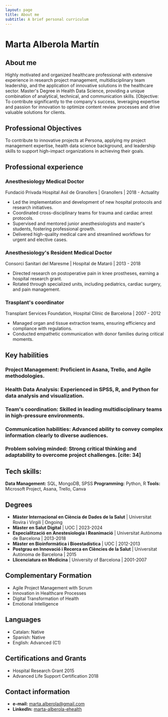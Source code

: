 ```yaml
---
layout: page
title: About me
subtitle: A brief personal curriculum
---
```



# Marta Alberola Martín

## About me

Highly motivated and organized healthcare professional with extensive experience in research project management, multidisciplinary team leadership, and the application of innovative solutions in the healthcare sector. Master's Degree in Health Data Science, providing a unique combination of analytical, technical, and communication skills. [Objective: To contribute significantly to the company's success, leveraging expertise and passion for innovation to optimize content review processes and drive valuable solutions for clients.


## Professional Objectives

To contribute to innovative projects at Persona, applying my project management expertise, health data science background, and leadership skills to support high-impact organizations in achieving their goals.


## Professional experience

### Anesthesiology Medical Doctor

Fundació Privada Hospital Asil de Granollers | Granollers | 2018 - Actuality

* Led the implementation and development of new hospital protocols and research initiatives. 
* Coordinated cross-disciplinary teams for trauma and cardiac arrest protocols. 
* Supervised and mentored junior anesthesiologists and master's students, fostering professional growth. 
* Delivered high-quality medical care and streamlined workflows for urgent and elective cases. 

### Anesthesiology's Resident Medical Doctor

Consorci Sanitari del Maresme | Hospital de Mataró | 2013 - 2018 

* Directed research on postoperative pain in knee prostheses, earning a hospital research grant. 
* Rotated through specialized units, including pediatrics, cardiac surgery, and pain management. 

### **Trasplant's coordinator**

Transplant Services Foundation, Hospital Clínic de Barcelona | 2007 - 2012 

* Managed organ and tissue extraction teams, ensuring efficiency and compliance with regulations. 
* Conducted empathetic communication with donor families during critical moments.

## **Key habilities**

### **Project Management**: Proficient in Asana, Trello, and Agile methodologies.

### **Health Data Analysis**: Experienced in SPSS, R, and Python for data analysis and visualization.

### **Team's coordination**: Skilled in leading multidisciplinary teams in high-pressure environments.

### **Communication habilities**: Advanced ability to convey complex information clearly to diverse audiences.

### **Problem solving minded**: Strong critical thinking and adaptability to overcome project challenges. [cite: 34]

## **Tech skills**: 
**Data Management:** SQL, MongoDB, SPSS 
**Programming:** Python, R 
**Tools:** Microsoft Project, Asana, Trello, Canva 

## Degrees

* **Màster Internacional en Ciència de Dades de la Salut** | Universitat Rovira i Virgili | Ongoing 
* **Màster en Salut Digital** | UOC | 2023-2024 
* **Especialització en Anestesiologia i Reanimació** | Universitat Autònoma de Barcelona | 2013-2018 
* **Màster en Bioinformàtica i Bioestadística** | UOC | 2012-2013 
* **Postgrau en Innovació i Recerca en Ciències de la Salut** | Universitat Autònoma de Barcelona | 2015 
* **Llicenciatura en Medicina** | University of Barcelona | 2001-2007 

## Complementary Formation

* Agile Project Management with Scrum 
* Innovation in Healthcare Processes 
* Digital Transformation of Health 
* Emotional Intelligence 

## Languages

* Catalan: Native
* Spanish: Native
* English: Advanced (C1)

## Certifications and Grants

* Hospital Research Grant 2015
* Advanced Life Support Certification 2018


## Contact information

* **e-mail:** [marta.alberola@gmail.com](mailto:marta.alberola@gmail.com)
* **LinkedIn:** [marta-alberola-ehealth](https://www.linkedin.com/in/marta-alberola-ehealth/)

